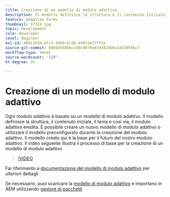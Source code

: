 ```yaml
---
title: Creazione di un modello di modulo adattivo
description: Il modello definisce la struttura e il contenuto iniziale del modulo adattivo.
feature: Adaptive Forms
thumbnail: 37324.jpg
topic: Development
role: Developer
level: Beginner
exl-id: 404c345b-efc3-44b9-bc38-6d911627ff5a
source-git-commit: b069d958bbcc40c0079e87d342db6c5e53055bc7
workflow-type: tm+mt
source-wordcount: '129'
ht-degree: 3%

---
```


# Creazione di un modello di modulo adattivo

Ogni modulo adattivo è basato su un modello di modulo adattivo. Il modello definisce la struttura, il contenuto iniziale, il tema e così via, il modulo adattivo eredita. È possibile creare un nuovo modello di modulo adattivo o utilizzare il modello preconfigurato durante la creazione del modulo adattivo.
Il modello creato qui è la base per il futuro del nostro modulo adattivo.
Il video seguente illustra il processo di base per la creazione di un modello di modulo adattivo

>[!VIDEO](https://video.tv.adobe.com/v/37324/quality=9)

Fai riferimento a [documentazione del modello di modulo adattivo](https://experienceleague.adobe.com/docs/experience-manager-65/forms/adaptive-forms-advanced-authoring/template-editor.html) per ulteriori dettagli

Se necessario, puoi scaricare la [modello di modulo adattivo](assets/peak-application-template.zip) e importano in AEM utilizzando [gestore di pacchetti](http://localhost:4502/crx/packmgr/index.jsp)
